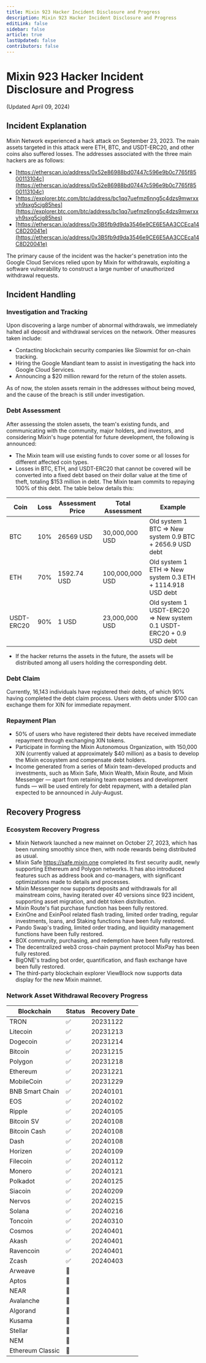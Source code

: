 ```yaml
---
title: Mixin 923 Hacker Incident Disclosure and Progress
description: Mixin 923 Hacker Incident Disclosure and Progress
editLink: false
sidebar: false
article: true
lastUpdated: false
contributors: false
---
```


# Mixin 923 Hacker Incident Disclosure and Progress

(Updated April 09, 2024)

## Incident Explanation

Mixin Network experienced a hack attack on September 23, 2023. The main assets targeted in this attack were ETH, BTC, and USDT-ERC20, and other coins also suffered losses. The addresses associated with the three main hackers are as follows:

- [https://etherscan.io/address/0x52e86988bd07447c596e9b0c7765f8500113104c](https://etherscan.io/address/0x52e86988bd07447c596e9b0c7765f8500113104c)
- [https://explorer.btc.com/btc/address/bc1qq7uefmz6nng5c4dzs9mwrxxyh9sxg5cjg85hes](https://explorer.btc.com/btc/address/bc1qq7uefmz6nng5c4dzs9mwrxxyh9sxg5cjg85hes)
- [https://etherscan.io/address/0x3B5fb9d9da3546e9CE6E5AA3CCEca14C8D20041e](https://etherscan.io/address/0x3B5fb9d9da3546e9CE6E5AA3CCEca14C8D20041e)

The primary cause of the incident was the hacker's penetration into the Google Cloud Services relied upon by Mixin for withdrawals, exploiting a software vulnerability to construct a large number of unauthorized withdrawal requests.

## Incident Handling

### Investigation and Tracking

Upon discovering a large number of abnormal withdrawals, we immediately halted all deposit and withdrawal services on the network. Other measures taken include:

- Contacting blockchain security companies like Slowmist for on-chain tracking.
- Hiring the Google Mandiant team to assist in investigating the hack into Google Cloud Services.
- Announcing a $20 million reward for the return of the stolen assets.

As of now, the stolen assets remain in the addresses without being moved, and the cause of the breach is still under investigation.

### Debt Assessment

After assessing the stolen assets, the team's existing funds, and communicating with the community, major holders, and investors, and considering Mixin's huge potential for future development, the following is announced:

- The Mixin team will use existing funds to cover some or all losses for different affected coin types.
- Losses in BTC, ETH, and USDT-ERC20 that cannot be covered will be converted into a fixed debt based on their dollar value at the time of theft, totaling $153 million in debt. The Mixin team commits to repaying 100% of this debt. The table below details this:

| Coin       | Loss | Assessment Price | Total Assessment | Example                                                            |
| ---------- | ---- | ---------------- | ---------------- | ------------------------------------------------------------------ |
| BTC        | 10%  | 26569 USD        | 30,000,000 USD   | Old system 1 BTC ⇒ New system 0.9 BTC + 2656.9 USD debt            |
| ETH        | 70%  | 1592.74 USD      | 100,000,000 USD  | Old system 1 ETH ⇒ New system 0.3 ETH + 1114.918 USD debt          |
| USDT-ERC20 | 90%  | 1 USD            | 23,000,000 USD   | Old system 1 USDT-ERC20 ⇒ New system 0.1 USDT-ERC20 + 0.9 USD debt |

- If the hacker returns the assets in the future, the assets will be distributed among all users holding the corresponding debt.

### Debt Claim

Currently, 16,143 individuals have registered their debts, of which 90% having completed the debt claim process. Users with debts under $100 can exchange them for XIN for immediate repayment.

### Repayment Plan

- 50% of users who have registered their debts have received immediate repayment through exchanging XIN tokens.
- Participate in forming the Mixin Autonomous Organization, with 150,000 XIN (currently valued at approximately $40 million) as a basis to develop the Mixin ecosystem and compensate debt holders.
- Income generated from a series of Mixin team-developed products and investments, such as Mixin Safe, Mixin Wealth, Mixin Route, and Mixin Messenger — apart from retaining team expenses and development funds — will be used entirely for debt repayment, with a detailed plan expected to be announced in July-August.

## Recovery Progress

### Ecosystem Recovery Progress

- Mixin Network launched a new mainnet on October 27, 2023, which has been running smoothly since then, with node rewards being distributed as usual.
- Mixin Safe https://safe.mixin.one completed its first security audit, newly supporting Ethereum and Polygon networks. It has also introduced features such as address book and co-managers, with significant optimizations made to details and processes.
- Mixin Messenger now supports deposits and withdrawals for all mainstream coins, having iterated over 40 versions since 923 incident, supporting asset migration, and debt token distribution.
- Mixin Route's fiat purchase function has been fully restored.
- ExinOne and ExinPool related flash trading, limited order trading, regular investments, loans, and Staking functions have been fully restored.
- Pando Swap's trading, limited order trading, and liquidity management functions have been fully restored.
- BOX community, purchasing, and redemption have been fully restored.
- The decentralized web3 cross-chain payment protocol MixPay has been fully restored.
- BigONE's trading bot order, quantification, and flash exchange have been fully restored.
- The third-party blockchain explorer ViewBlock now supports data display for the new Mixin mainnet.

### Network Asset Withdrawal Recovery Progress

| Blockchain       | Status | Recovery Date |
| ---------------- | ------ | ------------- |
| TRON             | ✅      | 20231122      |
| Litecoin         | ✅      | 20231213      |
| Dogecoin         | ✅      | 20231214      |
| Bitcoin          | ✅      | 20231215      |
| Polygon          | ✅      | 20231218      |
| Ethereum         | ✅      | 20231221      |
| MobileCoin       | ✅      | 20231229      |
| BNB Smart Chain  | ✅      | 20240101      |
| EOS              | ✅      | 20240102      |
| Ripple           | ✅      | 20240105      |
| Bitcoin SV       | ✅      | 20240108      |
| Bitcoin Cash     | ✅      | 20240108      |
| Dash             | ✅      | 20240108      |
| Horizen          | ✅      | 20240109      |
| Filecoin         | ✅      | 20240112      |
| Monero           | ✅      | 20240121      |
| Polkadot         | ✅      | 20240125      |
| Siacoin          | ✅      | 20240209      |
| Nervos           | ✅      | 20240215      |
| Solana           | ✅      | 20240216      |
| Toncoin          | ✅      | 20240310      |
| Cosmos           | ✅      | 20240401      |
| Akash            | ✅      | 20240401      |
| Ravencoin        | ✅      | 20240401      |
| Zcash            | ✅      | 20240403      |
| Arweave          | 🚗     |               |
| Aptos            | 🚗     |               |
| NEAR             | 🚗     |               |
| Avalanche        | 🚗     |               |
| Algorand         | 🚗     |               |
| Kusama           | 🚗     |               |
| Stellar          | 🚗     |               |
| NEM              | 🚗     |               |
| Ethereum Classic | 🚗     |               |